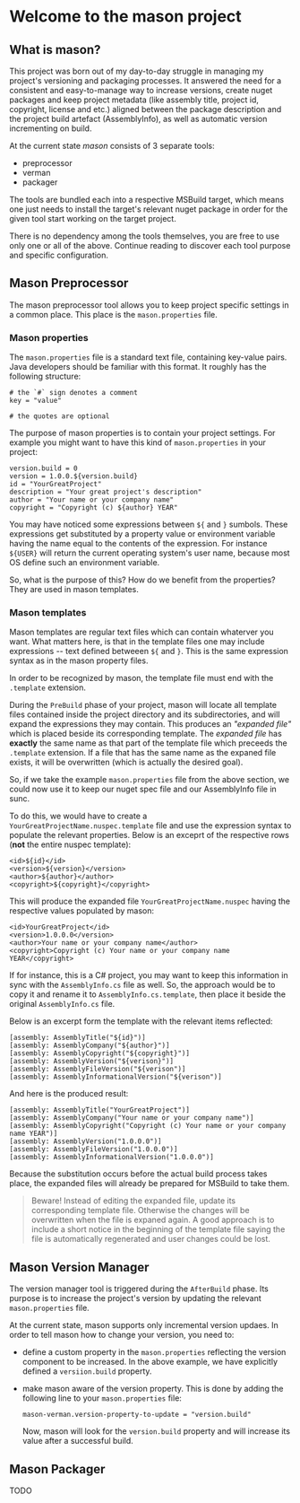 # Welcome to the **mason** project

## What is mason?  

This project was born out of my day-to-day struggle in managing my project's versioning and packaging processes. It answered the need for a consistent and easy-to-manage way to increase versions, create nuget packages and keep project metadata (like assembly title, project id, copyright, license and etc.) aligned between the package description and the project build artefact (AssemblyInfo), as well as automatic version incrementing on build. 

At the current state *mason* consists of 3 separate tools:

 - preprocessor
 - verman
 - packager

The tools are bundled each into a respective MSBuild target, which means one just needs to install the target's relevant nuget package in order for the given tool start working on the target project. 

There is no dependency among the tools themselves, you are free to use only one or all of the above. Continue reading to discover each tool purpose and specific configuration. 

## Mason Preprocessor

The mason preprocessor tool allows you to keep project specific settings in a common place. This place is the `mason.properties` file. 

### Mason properties

The `mason.properties` file is a standard text file, containing key-value pairs. Java developers should be familiar with this format. It roughly has the following structure:

    # the `#` sign denotes a comment
    key = "value"

    # the quotes are optional

The purpose of mason properties is to contain your project settings. For example you might want to have this kind of `mason.properties` in your project:

    version.build = 0
    version = 1.0.0.${version.build}
    id = "YourGreatProject"
    description = "Your great project's description"
    author = "Your name or your company name"
    copyright = "Copyright (c) ${author} YEAR"

You may have noticed some expressions between `${` and `}` sumbols. These expressions get substituted by a property value or environment variable having the name equal to the contents of the expression. For instance `${USER}` will return the current operating system's user name, because most OS define such an environment variable.

So, what is the purpose of this? How do we benefit from the properties? 
They are used in mason templates.

### Mason templates

Mason templates are regular text files which can contain whaterver you want. 
What matters here, is that in the template files one may include expressions -- text defined betweeen `${` and `}`. This is the same expression syntax as in the mason property files.

In order to be recognized by mason, the template file must end with the `.template` extension.

During the `PreBuild` phase of your project, mason will locate all template files contained inside the project directory and its subdirectories, and will expand the expressions they may contain. This produces an *"expanded file"* which is placed beside its corresponding template. The *expanded file* has **exactly** the same name as that part of the template file which preceeds the `.template` extension. If a file that has the same name as the expaned file exists, it will be overwritten (which is actually the desired goal).

So, if we take the example `mason.properties` file from the above section, we could now use it to keep our nuget spec file and our AssemblyInfo file in sunc.

To do this, we would have to create a `YourGreatProjectName.nuspec.template` file and use the expression syntax to populate the relevant properties. Below is an exceprt of the respective rows (**not** the entire nuspec template):

    <id>${id}</id>
    <version>${version}</version>
    <author>${author}</author>
    <copyright>${copyright}</copyright>

This will produce the expanded file `YourGreatProjectName.nuspec` having the respective values populated by mason: 

    <id>YourGreatProject</id>
    <version>1.0.0.0</version>
    <author>Your name or your company name</author>
    <copyright>Copyright (c) Your name or your company name YEAR</copyright>

If for instance, this is a C# project, you may want to keep this information in sync with the `AssemblyInfo.cs` file as well. So, the approach would be to copy it and rename it to `AssemblyInfo.cs.template`, then place it beside the original `AssemblyInfo.cs` file.

Below is an excerpt form the template with the relevant items reflected:

    [assembly: AssemblyTitle("${id}")]    
    [assembly: AssemblyCompany("${author}")]
    [assembly: AssemblyCopyright("${copyright}")]
    [assembly: AssemblyVersion("${verison}")]
    [assembly: AssemblyFileVersion("${verison")]
    [assembly: AssemblyInformationalVersion("${verison")]

And here is the produced result:

    [assembly: AssemblyTitle("YourGreatProject")]    
    [assembly: AssemblyCompany("Your name or your company name")]
    [assembly: AssemblyCopyright("Copyright (c) Your name or your company name YEAR")]
    [assembly: AssemblyVersion("1.0.0.0")]
    [assembly: AssemblyFileVersion("1.0.0.0")]
    [assembly: AssemblyInformationalVersion("1.0.0.0")]

Because the substitution occurs before the actual build process takes place, the expanded files will already be prepared for MSBuild to take them. 

> Beware! Instead of editing the expanded file, update its corresponding template file. Otherwise the changes will be overwritten when the file is expaned again. A good approach is to include a short notice in the beginning of the template file saying the file is automatically regenerated and user changes could be lost.

## Mason Version Manager

The version manager tool is triggered during the `AfterBuild` phase. Its purpose is to increase the project's version by updating the relevant `mason.properties` file. 

At the current state, mason supports only incremental version updaes. In order to tell mason how to change your version, you need to:

 - define a custom property in the `mason.properties` reflecting the version component to be increased. In the above example, we have explicitly defined a `versiion.build` property.

 - make mason aware of the version property. This is done by adding the following line to your `mason.properties` file: 

       mason-verman.version-property-to-update = "version.build"

   Now, mason will look for the `version.build` property and will increase its value after a successful build.

## Mason Packager

TODO
